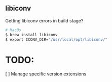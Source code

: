 ## libiconv
Getting libiconv errors in build stage?
```sh
# MacOs
$ brew install libiconv
$ export ICONV_DIR="/usr/local/opt/libiconv/"
```

# TODO:
[ ] Manage specific version extensions